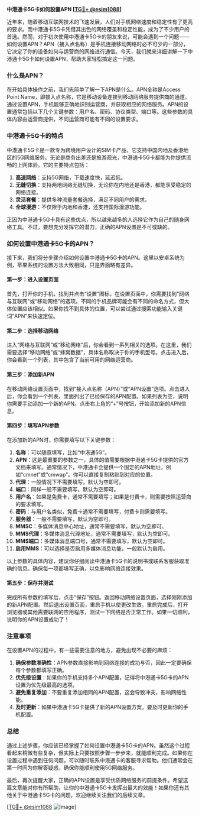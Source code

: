 **中港通卡5G卡如何設置APN [[TG💪+ @esim1088](https://t.me/s/esim1088)]**

近年来，随着移动互联网技术的飞速发展，人们对手机网络速度和稳定性有了更高的要求。而中港通卡5G卡凭借其出色的网络覆盖和稳定性能，成为了不少用户的首选。然而，对于初次使用中港通卡5G卡的朋友来说，可能会遇到一个问题——如何设置APN？APN（接入点名称）是手机连接移动网络时必不可少的一部分，它决定了你的设备如何与运营商的网络进行通信。今天，我们就来详细讲解一下中港通卡5G卡如何设置APN，帮助大家轻松搞定这一问题。

### 什么是APN？

在开始具体操作之前，我们先简单了解一下APN是什么。APN全称是Access Point Name，即接入点名称，它是移动设备连接到移动网络服务提供商的通道。通过设置APN，手机能够正确地识别运营商，并获取相应的网络服务。APN的设置通常包括以下几个关键参数：用户名、密码、协议类型、端口等。这些参数的具体内容由运营商提供，不同运营商可能有不同的设置要求。

### 中港通卡5G卡的特点

中港通卡5G卡是一款专为跨境用户设计的SIM卡产品，它支持中国内地及香港地区的5G网络服务。无论是商务出差还是旅游观光，中港通卡5G卡都能为你提供流畅的上网体验。它的主要特点包括：

1. **高速网络**：支持5G网络，下载速度快，延迟低。
2. **无缝切换**：支持两地网络无缝切换，无论你在内地还是香港，都能享受稳定的网络连接。
3. **灵活套餐**：提供多种流量套餐选择，满足不同用户的需求。
4. **全球漫游**：不仅限于内地和香港，还支持国际漫游功能。

正因为中港通卡5G卡具有这些优点，所以越来越多的人选择它作为自己的随身网络工具。不过，要想充分发挥它的潜力，正确的APN设置是不可或缺的。

### 如何设置中港通卡5G卡的APN？

接下来，我们将分步骤介绍如何设置中港通卡5G卡的APN。这里以安卓系统为例，苹果系统的设置方法大致相同，只是界面略有差异。

#### 第一步：进入设置页面

首先，打开你的手机，找到并点击“设置”图标。在设置页面中，你需要找到“网络与互联网”或“移动网络”的选项。不同的手机品牌可能会有不同的命名方式，但大体位置应该相似。如果你找不到具体的位置，可以尝试通过搜索功能输入关键词“APN”来快速定位。

#### 第二步：选择移动网络

进入“网络与互联网”或“移动网络”后，你会看到一系列相关的选项。在这里，我们需要选择“移动网络”或“蜂窝数据”，具体名称取决于你的手机型号。点击进入后，你会看到一个列表，其中包含了当前可用的网络运营商。

#### 第三步：添加新APN

在移动网络设置页面中，找到“接入点名称（APN）”或“APN设置”选项。点击进入后，你会看到一个列表，里面列出了已经保存的APN配置。如果列表为空，说明你需要手动添加一个新的APN。点击右上角的“+”号按钮，开始添加新的APN信息。

#### 第四步：填写APN参数

在添加新的APN时，你需要填写以下关键参数：

1. **名称**：可以随意填写，比如“中港通5G”。
2. **APN**：这是最重要的参数之一，具体的值需要根据中港通卡5G卡提供的官方文档来填写。通常情况下，中港通卡会提供一个固定的APN地址，例如“cmnet”或“cmwap”。你可以直接复制粘贴到对应的位置。
3. **代理**：一般情况下不需要填写，默认为空即可。
4. **端口**：同样一般不需要填写，默认为空即可。
5. **用户名**：如果是免费卡，通常不需要填写；如果是付费卡，则需要按照运营商的要求填写。
6. **密码**：与用户名类似，免费卡通常不需要填写，付费卡则需要填写。
7. **服务器**：一般不需要填写，默认为空即可。
8. **MMSC**：多媒体消息中心地址，通常不需要填写，默认为空即可。
9. **MMS代理**：多媒体消息代理地址，通常不需要填写，默认为空即可。
10. **MMS端口**：多媒体消息端口号，通常不需要填写，默认为空即可。
11. **启用MMS**：可以选择是否启用多媒体消息功能，一般默认为启用。

以上参数的具体内容，建议你仔细阅读中港通卡5G卡的说明书或联系客服获取准确的信息。确保每一项都填写正确，以免影响网络连接效果。

#### 第五步：保存并测试

完成所有参数的填写后，点击“保存”按钮。返回移动网络设置页面，选择刚刚添加的新APN配置。然后退出设置页面，重启手机以使更改生效。重启完成后，打开浏览器或其他需要联网的应用程序，测试一下网络是否正常工作。如果一切顺利，说明你的APN设置成功了！

### 注意事项

在设置APN的过程中，有一些需要注意的地方，避免出现不必要的麻烦：

1. **确保参数准确性**：APN参数直接影响到网络连接的成功与否，因此一定要确保每个参数都填写正确。
2. **优先级设置**：如果你的手机支持多个APN配置，记得将中港通卡5G卡的APN设置为优先级最高的选项。
3. **避免重复添加**：不要重复添加相同的APN配置，这会导致冲突，影响网络性能。
4. **及时更新**：如果中港通卡5G卡提供了新的APN设置方案，要及时更新你的手机配置。

### 总结

通过上述步骤，你应该已经掌握了如何设置中港通卡5G卡的APN。虽然这个过程看起来稍微有些复杂，但实际上只要按照步骤一步步来，就能顺利完成。如果你在设置过程中遇到任何问题，可以随时联系中港通卡的客服寻求帮助。他们通常会在第一时间为你解答疑惑，确保你能顺利使用5G网络服务。

最后，再次提醒大家，正确的APN设置是享受优质网络服务的前提条件。希望这篇文章能对你有所帮助，让你的中港通卡5G卡发挥出最大的效能！如果你还有其他关于中港通卡5G卡的问题，欢迎继续关注我们的后续文章。

[[TG💪+ @esim1088](https://t.me/s/esim1088) ![Image](https://i.postimg.cc/4NQfJmqS/Snipaste-2025-05-13-00-14-12.png)]